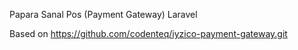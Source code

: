 

Papara Sanal Pos (Payment Gateway) Laravel

Based on https://github.com/codenteq/iyzico-payment-gateway.git
